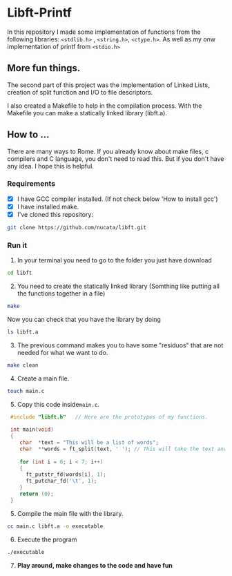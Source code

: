 # Libft-Printf

In this repository I made some implementation of functions from the following libraries: `<stdlib.h>` , `<string.h>`, `<ctype.h>`.
As well as my onw implementation of printf from `<stdio.h>`

## More fun things.

The second part of this project was the implementation of Linked Lists, creation of split function and I/O to file descriptors.

I also created a Makefile to help in the compilation process. With the Makefile you can make a statically linked library (libft.a).

## How to ...

There are many ways to Rome.
If you already know about make files, c compilers and C language, you don't need to read this.
But if you don't have any idea. I hope this is helpful.

### Requirements

- [x] I have GCC compiler installed. (If not check below 'How to install gcc')
- [x] I have installed make. 
- [x] I've cloned this repository:

```bash
git clone https://github.com/nucata/libft.git
```
### Run it

1. In your terminal you need to go to the folder you just have download

```bash
cd libft
```

2. You need to create the statically linked library (Somthing like putting all the functions together in a file)
```bash
make
```
Now you can check that you have the library by doing
```bash
ls libft.a
```
3. The previous command makes you to have some "residuos" that are not needed for what we want to do.
 ```bash
make clean
```
4. Create a main file.
```bash
touch main.c
```

5. Copy this code inside`main.c`.
```c
 #include "libft.h"   // Here are the prototypes of my functions.
 
 int main(void)
 {
    char  *text = "This will be a list of words";
    char  **words = ft_split(text, ' '); // This will take the text and split it into a list of words, each word delimitated by the other by a space.
    
    for (int i = 0; i < 7; i++)
    {
      ft_putstr_fd(words[i], 1);
      ft_putchar_fd('\t', 1);
    }
    return (0);
 }
 ```
 5. Compile the main file with the library.
 ```bash
 cc main.c libft.a -o executable
 ```
 
 6. Execute the program
 ```bash
 ./executable
 ```
 7. **Play around, make changes to the code and have fun**
